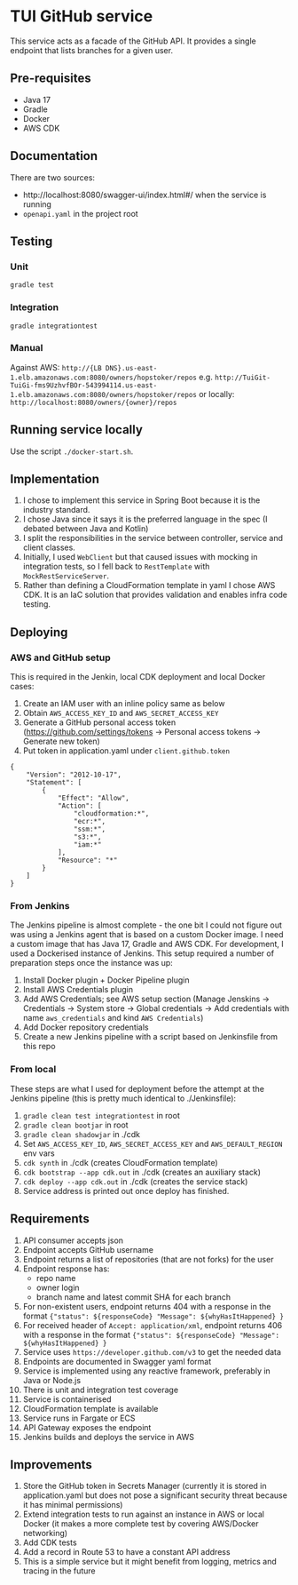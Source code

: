 # TUI GitHub service

This service acts as a facade of the GitHub API. It provides a single endpoint that lists branches for a given user.

## Pre-requisites

* Java 17
* Gradle
* Docker
* AWS CDK

## Documentation

There are two sources:

* http://localhost:8080/swagger-ui/index.html#/ when the service is running
* `openapi.yaml` in the project root

## Testing

### Unit

`gradle test`

### Integration

`gradle integrationtest`

### Manual

Against AWS: `http://{LB DNS}.us-east-1.elb.amazonaws.com:8080/owners/hopstoker/repos`
e.g. `http://TuiGit-TuiGi-fms9UzhvfBOr-543994114.us-east-1.elb.amazonaws.com:8080/owners/hopstoker/repos` or
locally: `http://localhost:8080/owners/{owner}/repos`

## Running service locally

Use the script `./docker-start.sh`.

## Implementation

1. I chose to implement this service in Spring Boot because it is the industry standard.
2. I chose Java since it says it is the preferred language in the spec (I debated between Java and Kotlin)
3. I split the responsibilities in the service between controller, service and client classes.
4. Initially, I used `WebClient` but that caused issues with mocking in integration tests, so I fell back
   to `RestTemplate` with `MockRestServiceServer`.
5. Rather than defining a CloudFormation template in yaml I chose AWS CDK. It is an IaC solution that provides
   validation
   and enables infra code testing.

## Deploying

### AWS and GitHub setup

This is required in the Jenkin, local CDK deployment and local Docker cases:

1. Create an IAM user with an inline policy same as below
2. Obtain `AWS_ACCESS_KEY_ID` and `AWS_SECRET_ACCESS_KEY`
3. Generate a GitHub personal access token (https://github.com/settings/tokens -> Personal access tokens -> Generate new token)
4. Put token in application.yaml under `client.github.token`

```
{
    "Version": "2012-10-17",
    "Statement": [
        {
            "Effect": "Allow",
            "Action": [
                "cloudformation:*",
                "ecr:*",
                "ssm:*",
                "s3:*",
                "iam:*"
            ],
            "Resource": "*"
        }
    ]
}
```

### From Jenkins

The Jenkins pipeline is almost complete - the one bit I could not figure out was using a Jenkins agent that is based
on a custom Docker image. I need a custom image that has Java 17, Gradle and AWS CDK. For development, I used a
Dockerised
instance of Jenkins. This setup required a number of preparation steps once the instance was up:

1. Install Docker plugin + Docker Pipeline plugin
2. Install AWS Credentials plugin
3. Add AWS Credentials; see AWS setup section (Manage Jenskins -> Credentials -> System store -> Global credentials ->
   Add credentials with name `aws_credentials` and kind `AWS Credentials`)
4. Add Docker repository credentials
5. Create a new Jenkins pipeline with a script based on Jenkinsfile from this repo

### From local

These steps are what I used for deployment before the attempt at the Jenkins pipeline (this is pretty much identical to
./Jenkinsfile):

1. `gradle clean test integrationtest` in root
2. `gradle clean bootjar` in root
3. `gradle clean shadowjar` in ./cdk
4. Set `AWS_ACCESS_KEY_ID`, `AWS_SECRET_ACCESS_KEY` and `AWS_DEFAULT_REGION` env vars
5. `cdk synth` in ./cdk (creates CloudFormation template)
6. `cdk bootstrap --app cdk.out` in ./cdk (creates an auxiliary stack)
7. `cdk deploy --app cdk.out` in ./cdk (creates the service stack)
8. Service address is printed out once deploy has finished.

## Requirements

1. API consumer accepts json
2. Endpoint accepts GitHub username
3. Endpoint returns a list of repositories (that are not forks) for the user
4. Endpoint response has:
    * repo name
    * owner login
    * branch name and latest commit SHA for each branch
5. For non-existent users, endpoint returns 404 with a response in the
   format `{"status": ${responseCode} "Message": ${whyHasItHappened} }`
6. For received header of `Accept: application/xml`, endpoint returns 406 with a response in the
   format `{"status": ${responseCode} "Message": ${whyHasItHappened} }`
7. Service uses `https://developer.github.com/v3` to get the needed data
8. Endpoints are documented in Swagger yaml format
9. Service is implemented using any reactive framework, preferably in Java or Node.js
10. There is unit and integration test coverage
11. Service is containerised
12. CloudFormation template is available
13. Service runs in Fargate or ECS
14. API Gateway exposes the endpoint
15. Jenkins builds and deploys the service in AWS

## Improvements

1. Store the GitHub token in Secrets Manager (currently it is stored in application.yaml but does not pose a significant
   security threat because it has minimal permissions)
2. Extend integration tests to run against an instance in AWS or local Docker (it makes a more complete test by covering
   AWS/Docker networking)
3. Add CDK tests
4. Add a record in Route 53 to have a constant API address
5. This is a simple service but it might benefit from logging, metrics and tracing in the future
